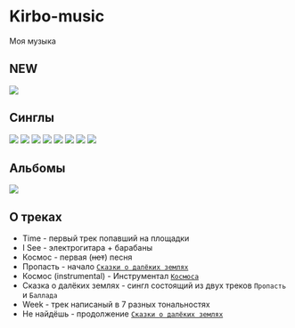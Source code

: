 # Kirbo-music

Моя музыка

## NEW

[![][WontFindCover]][WontFindLink]

## Синглы

[![][TimeCover]][TimeLink] [![][ISeeCover]][ISeeLink] [![][SpaceCover]][SpaceLink] [![][AbyssCover]][AbyssLink] [![][SpaceInstCover]][SpaceInstLink] [![][SODZCover]][SODZLink] [![][WeekCover]][Weeklink] [![][WontFindCover]][WontFindLink]

## Альбомы

[![][2020-2021Cover]][2020-2021Link]

## О треках

* Time - первый трек попавший на площадки
* I See - электрогитара + барабаны 
* Космос - первая (~~нет~~) песня
* Пропасть - начало [`Сказки о далёких землях`][SODZLink]
* Космос (instrumental) - Инструментал [`Космоса`][SpaceLink]
* Сказка о далёких землях - сингл состоящий из двух треков `Пропасть` и `Баллада`
* Week - трек написаный в 7 разных тональностях
* Не найдёшь - продолжение [`Сказки о далёких землях`][SODZLink]

[TimeCover]: https://soup.onerpm.com/web/user/images/1/55/55GmtvpvQSRhxNP3NpWv.200.jpg
[TimeLink]: https://ps.onerpm.com/7366591426

[2020-2021Cover]: https://soup.onerpm.com/web/user/images/1/e7/e7OFQwwHquPtpTHdhyfT.200.jpg
[2020-2021Link]: https://onerpm.link/533863112120

[ISeeCover]: https://soup.onerpm.com/web/user/images/1/ff/ffzzzhD6i5GcqPBTr6zs.200.jpg
[ISeeLink]: https://onerpm.link/210898670104

[SpaceCover]: https://soup.onerpm.com/web/user/images/1/3e/3e16m8XVaueKVnlNerOD.200.jpg
[SpaceLink]: https://onerpm.link/234947822271

[AbyssCover]: https://soup.onerpm.com/web/user/images/1/e6/e6QSkAkCpeEvKgAz1AZg.200.jpg
[AbyssLink]: https://onerpm.link/457339555158

[SpaceInstCover]: https://soup.onerpm.com/web/user/images/1/3a/3aB6hoKUMBDDL3uC8DGN.200.jpg
[SpaceInstLink]: https://onerpm.link/681517178967

[SODZCover]: https://soup.onerpm.com/web/user/images/1/d8/d84GYDwE7LWbMt5kXhYk.200.jpg
[SODZLink]: https://onerpm.link/461503741033

[WeekCover]: https://soup.onerpm.com/web/user/images/1/c1/c1LJcJVwTGkNDCbC0k2C.200.jpg
[Weeklink]: https://onerpm.link/244173808500

[WontFindCover]: https://soup.onerpm.com/web/user/images/1/64/64RR4LcbWaDlZed6acd7.200.jpg
[WontFindLink]: https://onerpm.link/352247645212
